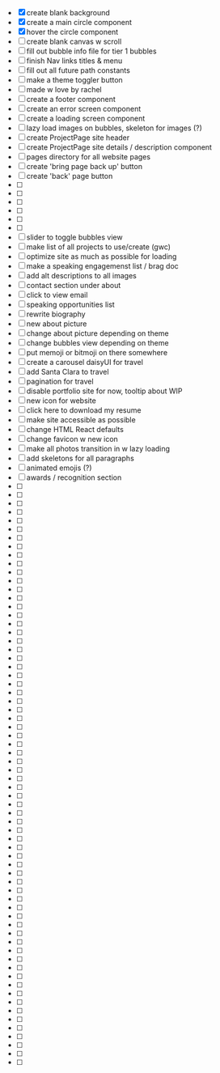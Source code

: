 * [x] create blank background
* [x] create a main circle component
* [x] hover the circle component
* [ ] create blank canvas w scroll
* [ ] fill out bubble info file for tier 1 bubbles
* [ ] finish Nav links titles & menu
* [ ] fill out all future path constants
* [ ] make a theme toggler button
* [ ] made w love by rachel
* [ ] create a footer component
* [ ] create an error screen component
* [ ] create a loading screen component
* [ ] lazy load images on bubbles, skeleton for images (?)
* [ ] create ProjectPage site header
* [ ] create ProjectPage site details / description component
* [ ] pages directory for all website pages
* [ ] create 'bring page back up' button
* [ ] create 'back' page button
* [ ] 
* [ ]
* [ ]
* [ ]
* [ ]
* [ ]
* [ ] slider to toggle bubbles view
* [ ] make list of all projects to use/create (gwc)
* [ ] optimize site as much as possible for loading
* [ ] make a speaking engagemenst list / brag doc
* [ ] add alt descriptions to all images
* [ ] contact section under about
* [ ] click to view email
* [ ] speaking opportunities list
* [ ] rewrite biography
* [ ] new about picture
* [ ] change about picture depending on theme
* [ ] change bubbles view depending on theme
* [ ] put memoji or bitmoji on there somewhere
* [ ] create a carousel daisyUI for travel
* [ ] add Santa Clara to travel
* [ ] pagination for travel
* [ ] disable portfolio site for now, tooltip about WIP
* [ ] new icon for website
* [ ] click here to download my resume
* [ ] make site accessible as possible
* [ ] change HTML React defaults
* [ ] change favicon w new icon
* [ ] make all photos transition in w lazy loading
* [ ] add skeletons for all paragraphs
* [ ] animated emojis (?)
* [ ] awards / recognition section
* [ ]
* [ ]
* [ ]
* [ ]
* [ ]
* [ ]
* [ ]
* [ ]
* [ ]
* [ ]
* [ ]
* [ ]
* [ ]
* [ ]
* [ ]
* [ ]
* [ ]
* [ ]
* [ ]
* [ ]
* [ ]
* [ ]
* [ ]
* [ ]
* [ ]
* [ ]
* [ ]
* [ ]
* [ ]
* [ ]
* [ ]
* [ ]
* [ ]
* [ ]
* [ ]
* [ ]
* [ ]
* [ ]
* [ ]
* [ ]
* [ ]
* [ ]
* [ ]
* [ ]
* [ ]
* [ ]
* [ ]
* [ ]
* [ ]
* [ ]
* [ ]
* [ ]
* [ ]
* [ ]
* [ ]
* [ ]
* [ ]
* [ ]
* [ ]
* [ ]
* [ ]
* [ ]
* [ ]
* [ ]
* [ ]
* [ ]
* [ ]
* [ ]